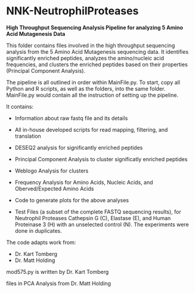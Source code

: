 # NNK-NeutrophilProteases
**High Throughput Sequencing Analysis Pipeline for analyzing 5 Amino Acid Mutagenesis Data**

This folder contains files involved in the high throughput sequencing analysis from the 5 Amino Acid Mutagenesis sequencing data. It identifies significantly enriched peptides, analyzes the amino/nucleic acid frequencies, and clusters the enriched peptides based on their properties (Principal Component Analysis).

The pipeline is all outlined in order within MainFile.py. To start, copy all Python and R scripts, as well as the folders, into the same folder. MainFile.py would contain all the instruction of setting up the pipeline.

It contains:

- Information about raw fastq file and its details
- All in-house developed scripts for read mapping, filtering, and translation
- DESEQ2 analysis for significantly enriched peptides
- Principal Component Analysis to cluster significatly enriched peptides
- Weblogo Analysis for clusters

- Frequency Analysis for Amino Acids, Nucleic Acids, and Oberved/Expected Amino Acids
- Code to generate plots for the above analyses
- Test Files (a subset of the complete FASTQ sequencing results), for Neutrophil Proteases Cathepsin G (C), Elastase (E), and Human Proteinase 3 (H) with an unselected control (N). The experiments were done in duplicates.

The code adapts work from:
- Dr. Kart Tomberg
- Dr. Matt Holding


mod575.py is written by Dr. Kart Tomberg

files in PCA Analysis from Dr. Matt Holding
